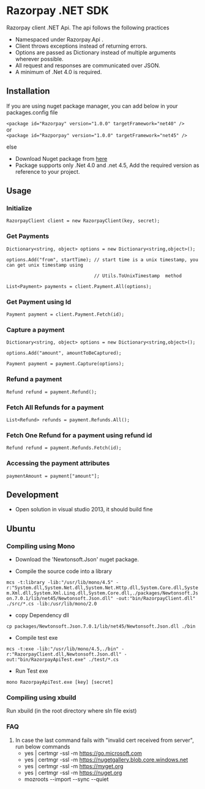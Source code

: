 Razorpay .NET SDK
=================  
Razorpay client .NET Api. The api follows the following practices
* Namespaced under Razorpay.Api .
* Client throws exceptions instead of returning errors.
* Options are passed as Dictionary instead of multiple arguments wherever possible.
* All request and responses are communicated over JSON.
* A minimum of .Net 4.0 is required.

Installation
--------
If you are using nuget package manager, you can add below in your packages.config file 

`<package id="Razorpay" version="1.0.0" targetFramework="net40" />`  
or  
`<package id="Razporpay" version="1.0.0" targetFramework="net45" />
`

else  
* Download Nuget package from [here](https://www.nuget.org/packages/Razorpay)
* Package supports only .Net 4.0 and .net 4.5, Add the required version as reference to your project.

Usage
-----
### Initialize
`
RazorpayClient client = new RazorpayClient(key, secret);
`
### Get Payments
`Dictionary<string, object> options = new Dictionary<string,object>();`

`options.Add("from", startTime); // start time is a unix timestamp, you can get unix timestamp using`

`                                // Utils.ToUnixTimestamp  method`

`List<Payment> payments = client.Payment.All(options);`


### Get Payment using Id
`
Payment payment = client.Payment.Fetch(id);
`

### Capture a payment
`Dictionary<string, object> options = new Dictionary<string,object>();`

`options.Add("amount", amountToBeCaptured); `

`Payment payment = payment.Capture(options);`

### Refund a payment
`
Refund refund = payment.Refund();
`

### Fetch All Refunds for a payment
`
List<Refund> refunds = payment.Refunds.All();
`

### Fetch One Refund for a payment using refund id
`
Refund refund = payment.Refunds.Fetch(id);
`

### Accessing the payment attributes
`
paymentAmount = payment["amount"]; 
`

Development
-------
* Open solution in visual studio 2013, it should build fine

Ubuntu
------

### Compiling using Mono
* Download the 'Newtonsoft.Json' nuget package.

* Compile the source code into a library  

`mcs -t:library -lib:"/usr/lib/mono/4.5" -r:"System.dll,System.Net.dll,System.Net.Http.dll,System.Core.dll,System.Xml.dll,System.Xml.Linq.dll,System.Core.dll,./packages/Newtonsoft.Json.7.0.1/lib/net45/Newtonsoft.Json.dll" -out:"bin/RazorpayClient.dll" ./src/*.cs -lib:/usr/lib/mono/2.0`

* copy Dependency dll

`
cp packages/Newtonsoft.Json.7.0.1/lib/net45/Newtonsoft.Json.dll ./bin
`

* Compile test exe

`
mcs -t:exe -lib:"/usr/lib/mono/4.5,./bin" -r:"RazorpayClient.dll,Newtonsoft.Json.dll" -out:"bin/RazorpayApiTest.exe" ./test/*.cs
`

* Run Test exe  

`
mono RazorpayApiTest.exe [key] [secret]
`


### Compiling using xbuild
Run xbuild (in the root directory where sln file exist)


### FAQ 

1. In case the last command fails with "invalid cert received from server", run below commands
    * yes | certmgr -ssl -m https://go.microsoft.com
    * yes | certmgr -ssl -m https://nugetgallery.blob.core.windows.net
    * yes | certmgr -ssl -m https://myget.org
    * yes | certmgr -ssl -m https://nuget.org
    * mozroots --import --sync --quiet

